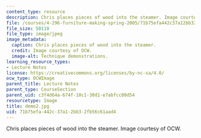 ```yaml
---
content_type: resource
description: Chris places pieces of wood into the steamer. Image courtesy of OCW.
file: /courses/4-296-furniture-making-spring-2005/71b75efa442c37a12bb32fb56c61aad4_demo2.jpg
file_size: 50110
file_type: image/jpeg
image_metadata:
  caption: Chris places pieces of wood into the steamer.
  credit: Image courtesy of OCW.
  image-alt: Technique demonstrations.
learning_resource_types:
- Lecture Notes
license: https://creativecommons.org/licenses/by-nc-sa/4.0/
ocw_type: OCWImage
parent_title: Lecture Notes
parent_type: CourseSection
parent_uid: c3f4d64a-674f-10c1-30d1-e7abfcc80d54
resourcetype: Image
title: demo2.jpg
uid: 71b75efa-442c-37a1-2bb3-2fb56c61aad4
---
```

Chris places pieces of wood into the steamer. Image courtesy of OCW.
